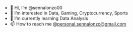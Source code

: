 - 👋 Hi, I’m @sennalonzo00
- 👀 I’m interested in Data, Gaming, Cryptocurrency, Sports
- 🌱 I’m currently learning Data Analysis
- 📫 How to reach me @personal.sennalonzo@gmail.com

<!---
sennalonzo00/sennalonzo00 is a ✨ special ✨ repository because its `README.md` (this file) appears on your GitHub profile.
You can click the Preview link to take a look at your changes.
--->
